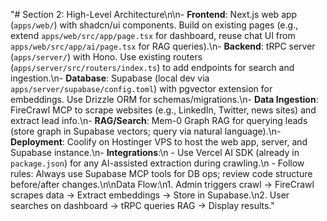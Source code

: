 "# Section 2: High-Level Architecture\n\n- **Frontend**: Next.js web app (`apps/web/`) with shadcn/ui components. Build on existing pages (e.g., extend `apps/web/src/app/page.tsx` for dashboard, reuse chat UI from `apps/web/src/app/ai/page.tsx` for RAG queries).\n- **Backend**: tRPC server (`apps/server/`) with Hono. Use existing routers (`apps/server/src/routers/index.ts`) to add endpoints for search and ingestion.\n- **Database**: Supabase (local dev via `apps/server/supabase/config.toml`) with pgvector extension for embeddings. Use Drizzle ORM for schemas/migrations.\n- **Data Ingestion**: FireCrawl MCP to scrape websites (e.g., LinkedIn, Twitter, news sites) and extract lead info.\n- **RAG/Search**: Mem-0 Graph RAG for querying leads (store graph in Supabase vectors; query via natural language).\n- **Deployment**: Coolify on Hostinger VPS to host the web app, server, and Supabase instance.\n- **Integrations**:\n  - Use Vercel AI SDK (already in `package.json`) for any AI-assisted extraction during crawling.\n  - Follow rules: Always use Supabase MCP tools for DB ops; review code structure before/after changes.\n\nData Flow:\n1. Admin triggers crawl → FireCrawl scrapes data → Extract embeddings → Store in Supabase.\n2. User searches on dashboard → tRPC queries RAG → Display results." 